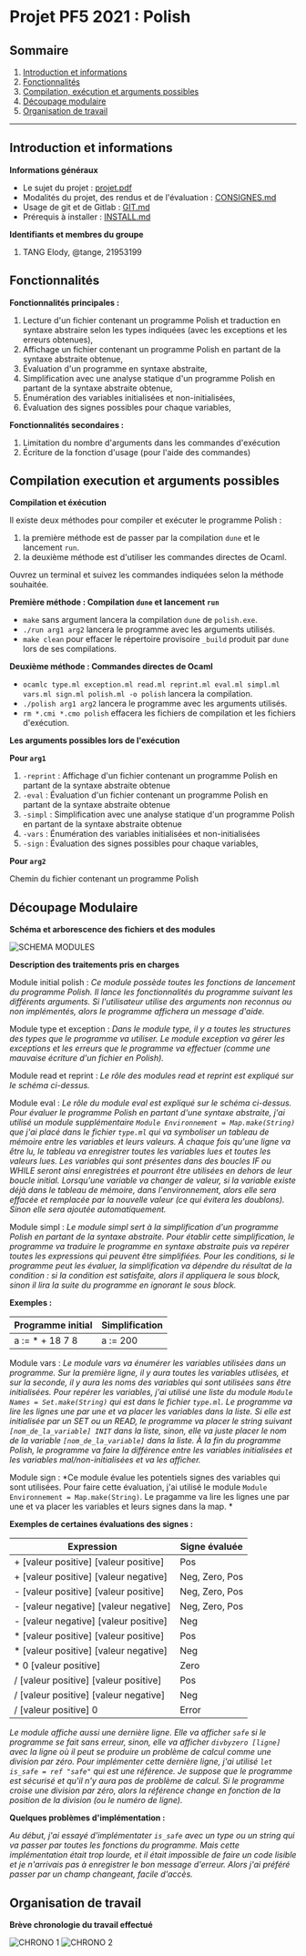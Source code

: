# Projet PF5 2021 : Polish

## Sommaire
1. [Introduction et informations](README.md#introduction-et-informations)
2. [Fonctionnalités](README.md#fonctionnalités)
3. [Compilation, exécution et arguments possibles](README.md#compilation-execution-et-arguments-possibles)
4. [Découpage modulaire](README.md#découpage-modulaire)
5. [Organisation de travail](README.md#organisation-de-travail)

-------------------------------------------------------

## Introduction et informations
**Informations généraux**
- Le sujet du projet : [projet.pdf](https://gaufre.informatique.univ-paris-diderot.fr/pf5-profs/pf5-projet/blob/master/projet.pdf)
- Modalités du projet, des rendus et de l'évaluation : [CONSIGNES.md](https://gaufre.informatique.univ-paris-diderot.fr/pf5-profs/pf5-projet/blob/master/CONSIGNES.md)
- Usage de git et de Gitlab : [GIT.md](https://gaufre.informatique.univ-paris-diderot.fr/pf5-profs/pf5-projet/blob/master/GIT.md)
- Prérequis à installer : [INSTALL.md](https://gaufre.informatique.univ-paris-diderot.fr/letouzey/pf5/blob/master/INSTALL.md)

**Identifiants et membres du groupe**
1. TANG Elody, @tange, 21953199

## Fonctionnalités

**Fonctionnalités principales :**

1. Lecture d'un fichier contenant un programme Polish et traduction en syntaxe abstraire selon les types indiquées (avec les exceptions et les erreurs obtenues),
2. Affichage un fichier contenant un programme Polish en partant de la syntaxe abstraite obtenue,
3. Évaluation d'un programme en syntaxe abstraite,
4. Simplification avec une analyse statique d'un programme Polish en partant de la syntaxe abstraite obtenue,
5. Énumération des variables initialisées et non-initialisées,
6. Évaluation des signes possibles pour chaque variables,

**Fonctionnalités secondaires :**

1. Limitation du nombre d'arguments dans les commandes d'exécution
2. Écriture de la fonction d'usage (pour l'aide des commandes)

## Compilation execution et arguments possibles

**Compilation et éxécution**

Il existe deux méthodes pour compiler et exécuter le programme Polish :
1. la première méthode est de passer par la compilation `dune` et le lancement `run`.
2. la deuxième méthode est d'utiliser les commandes directes de Ocaml.

Ouvrez un terminal et suivez les commandes indiquées selon la méthode souhaitée.

**Première méthode : Compilation `dune` et lancement `run`**

- `make` sans argument lancera la compilation `dune` de `polish.exe`.
- `./run arg1 arg2` lancera le programme avec les arguments utilisés.
- `make clean` pour effacer le répertoire provisoire `_build` produit par `dune` lors de ses compilations.

**Deuxième méthode : Commandes directes de Ocaml**

- `ocamlc type.ml exception.ml read.ml reprint.ml eval.ml simpl.ml vars.ml sign.ml polish.ml -o polish` lancera la compilation.
- `./polish arg1 arg2` lancera le programme avec les arguments utilisés.
- `rm *.cmi *.cmo polish` effacera les fichiers de compilation et les fichiers d'exécution.

**Les arguments possibles lors de l'exécution**

**Pour `arg1`**

1. `-reprint` : Affichage d'un fichier contenant un programme Polish en partant de la syntaxe abstraite obtenue
2. `-eval` : Évaluation d'un fichier contenant un programme Polish en partant de la syntaxe abstraite obtenue
3. `-simpl` : Simplification avec une analyse statique d'un programme Polish en partant de la syntaxe abstraite obtenue
4. `-vars` : Énumération des variables initialisées et non-initialisées
5. `-sign` : Évaluation des signes possibles pour chaque variables,


**Pour `arg2`**

Chemin du fichier contenant un programme Polish

## Découpage Modulaire

**Schéma et arborescence des fichiers et des modules**

![SCHEMA MODULES](medias_README/schema_MODULE.png)

**Description des traitements pris en charges**

Module initial polish : *Ce module possède toutes les fonctions de lancement du programme Polish. Il lance les fonctionnalités du programme suivant les différents arguments. Si l'utilisateur utilise des arguments non reconnus ou non implémentés, alors le programme affichera un message d'aide.*

Module type et exception : *Dans le module type, il y a toutes les structures des types que le programme va utiliser. Le module exception va gérer les exceptions et les erreurs que le programme va effectuer (comme une mauvaise écriture d'un fichier en Polish).*

Module read et reprint : *Le rôle des modules read et reprint est expliqué sur le schéma ci-dessus.*

Module eval : *Le rôle du module eval est expliqué sur le schéma ci-dessus. Pour évaluer le programme Polish en partant d'une syntaxe abstraite, j'ai utilisé un module supplémentaire `Module Environnement = Map.make(String)` que j'ai placé dans le fichier `type.ml` qui va symboliser un tableau de mémoire entre les variables et leurs valeurs. À chaque fois qu'une ligne va être lu, le tableau va enregistrer toutes les variables lues et toutes les valeurs lues. Les variables qui sont présentes dans des boucles IF ou WHILE seront ainsi enregistrées et pourront être utilisées en dehors de leur boucle initial. Lorsqu'une variable va changer de valeur, si la variable existe déjà dans le tableau de mémoire, dans l'environnement, alors elle sera effacée et remplacée par la nouvelle valeur (ce qui évitera les doublons). Sinon elle sera ajoutée automatiquement.*

Module simpl : *Le module simpl sert à la simplification d'un programme Polish en partant de la syntaxe abstraite. Pour établir cette simplification, le programme va traduire le programme en syntaxe abstraite puis va repérer toutes les expressions qui peuvent être simplifiées. Pour les conditions, si le programme peut les évaluer, la simplification va dépendre du résultat de la condition : si la condition est satisfaite, alors il appliquera le sous block, sinon il lira la suite du programme en ignorant le sous block.*

**Exemples :**

| Programme initial | Simplification |
| ----------------- | -------------- |
| a := * + 18 7 8   | a := 200       |

Module vars : *Le module vars va énumérer les variables utilisées dans un programme. Sur la première ligne, il y aura toutes les variables utlisées, et sur la seconde, il y aura les noms des variables qui sont utilisées sans être initialisées. Pour repérer les variables, j'ai utilisé une liste du module `Module Names = Set.make(String)` qui est dans le fichier `type.ml`. Le programme va lire les lignes une par une et va placer les variables dans la liste. Si elle est initialisée par un SET ou un READ, le programme va placer le string suivant `[nom_de_la_variable] INIT` dans la liste, sinon, elle va juste placer le nom de la variable `[nom_de_la_variable]` dans la liste. À la fin du programme Polish, le programme va faire la différence entre les variables initialisées et les variables mal/non-initialisées et va les afficher.*

Module sign : *Ce module évalue les potentiels signes des variables qui sont utilisées. Pour faire cette évaluation, j'ai utilisé le module `Module Environnement = Map.make(String)`. Le pragamme va lire les lignes une par une et va placer les variables et leurs signes dans la map. *

**Exemples de certaines évaluations des signes :**

| Expression                            | Signe évaluée  |
| ------------------------------------- | -------------- |
| + [valeur positive] [valeur positive] | Pos            |
| + [valeur positive] [valeur negative] | Neg, Zero, Pos |
| - [valeur positive] [valeur positive] | Neg, Zero, Pos |
| - [valeur negative] [valeur negative] | Neg, Zero, Pos |
| - [valeur negative] [valeur positive] | Neg            |
| * [valeur positive] [valeur positive] | Pos            |
| * [valeur positive] [valeur negative] | Neg            |
| * 0 [valeur positive]                 | Zero           |
| / [valeur positive] [valeur positive] | Pos            |
| / [valeur positive] [valeur negative] | Neg            |
| / [valeur positive] 0                 | Error          |

*Le module affiche aussi une dernière ligne. Elle va afficher `safe` si le programme se fait sans erreur, sinon, elle va afficher `divbyzero [ligne]` avec la ligne où il peut se produire un problème de calcul comme une division par zéro. Pour implémenter cette dernière ligne, j'ai utilisé `let is_safe = ref "safe"` qui est une référence. Je suppose que le programme est sécurisé et qu'il n'y aura pas de problème de calcul. Si le programme croise une division par zéro, alors la référence change en fonction de la position de la division (ou le numéro de ligne).*

**Quelques problèmes d'implémentation :**

*Au début, j'ai essayé d'implémentater `is_safe` avec un type ou un string qui va passer par toutes les fonctions du programme. Mais cette implémentation était trop lourde, et il était impossible de faire un code lisible et je n'arrivais pas à enregistrer le bon message d'erreur. Alors j'ai préféré passer par un champ changeant, facile d'accès.*

## Organisation de travail

**Brève chronologie du travail effectué**

![CHRONO 1](medias_README/schema_CHRONO1.png)
![CHRONO 2](medias_README/schema_CHRONO2.png)